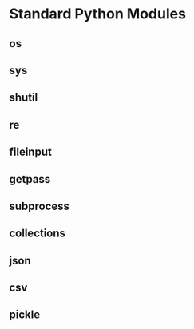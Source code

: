 # Standard Python Modules

## os

## sys

## shutil

## re

## fileinput

## getpass

## subprocess

## collections

## json

## csv

## pickle

## 

